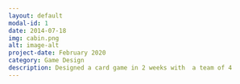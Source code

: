 ```yaml
---
layout: default
modal-id: 1
date: 2014-07-18
img: cabin.png
alt: image-alt
project-date: February 2020
category: Game Design
description: Designed a card game in 2 weeks with  a team of 4
---
```

